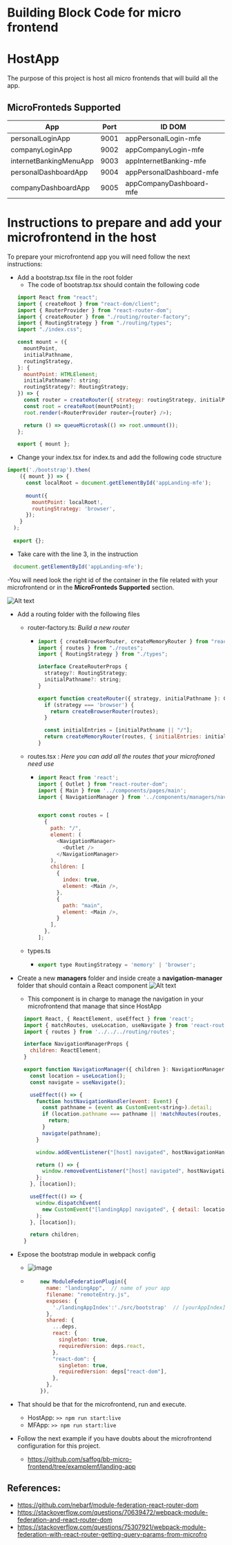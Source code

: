 # Building Block Code for micro frontend
# HostApp
The purpose of this project is host all micro frontends that will build all the app.

## MicroFronteds Supported

|App | Port | ID DOM |
|----|-------| ------ |
|personalLoginApp|9001|appPersonalLogin-mfe|
|companyLoginApp|9002 |appCompanyLogin-mfe|
|internetBankingMenuApp|9003|appInternetBanking-mfe| 
|personalDashboardApp|9004 |appPersonalDashboard-mfe|
|companyDashboardApp|9005 |appCompanyDashboard-mfe|

# Instructions to prepare and add your microfrontend in the host
To prepare your microfrontend app you will need follow the next instructions:

-  Add a bootstrap.tsx file in the root folder
    - The code of bootstrap.tsx should contain the following code
    ```javascript
    import React from "react";
    import { createRoot } from "react-dom/client";
    import { RouterProvider } from "react-router-dom";
    import { createRouter } from "./routing/router-factory";
    import { RoutingStrategy } from "./routing/types";
    import "./index.css";

    const mount = ({
      mountPoint,
      initialPathname,
      routingStrategy,
    }: {
      mountPoint: HTMLElement;
      initialPathname?: string;
      routingStrategy?: RoutingStrategy;
    }) => {
      const router = createRouter({ strategy: routingStrategy, initialPathname });
      const root = createRoot(mountPoint);
      root.render(<RouterProvider router={router} />);

      return () => queueMicrotask(() => root.unmount());
    };

    export { mount };
    ```
- Change your index.tsx for index.ts and add the following code structure
```javascript
import('./bootstrap').then(
    ({ mount }) => {
      const localRoot = document.getElementById('appLanding-mfe'); 
  
      mount({
        mountPoint: localRoot!,
        routingStrategy: 'browser',
      });
    }
  );
  
  export {};
```
- Take care with the line 3, in the instruction     
``` javascript 
  document.getElementById('appLanding-mfe');
```
-You will need look the right id of the container in the file related with your microfrontend or in the **MicroFronteds Supported** section.

![Alt text](image.png)

- Add a routing folder with the following files
  - router-factory.ts: _Build a new router_
      - ``` javascript
        import { createBrowserRouter, createMemoryRouter } from "react-router-dom";
        import { routes } from "./routes";
        import { RoutingStrategy } from "./types";

        interface CreateRouterProps {
          strategy?: RoutingStrategy;
          initialPathname?: string;
        }

        export function createRouter({ strategy, initialPathname }: CreateRouterProps) {
          if (strategy === 'browser') {
            return createBrowserRouter(routes);
          }

          const initialEntries = [initialPathname || "/"];
          return createMemoryRouter(routes, { initialEntries: initialEntries });
        }
        ```
  - routes.tsx : _Here you can add all the routes that your microfroned need use_
      - ``` javascript
        import React from 'react';
        import { Outlet } from "react-router-dom";
        import { Main } from '../components/pages/main';
        import { NavigationManager } from '../components/managers/navigation-manager';


        export const routes = [
          {
            path: "/",
            element: (
              <NavigationManager>
                <Outlet />
              </NavigationManager>
            ),
            children: [
              {
                index: true,
                element: <Main />,
              },
              {
                path: "main",
                element: <Main />,
              }
            ],
          },
        ];
        ```
  - types.ts
      - ```javascript
        export type RoutingStrategy = 'memory' | 'browser';
        ```
- Create a new **managers** folder and inside create a **navigation-manager** folder that should contain a React component 
![Alt text](image-1.png)
  - This component is in charge to manage the navigation in your microfrontend that manage that since HostApp
  ```javascript
    import React, { ReactElement, useEffect } from 'react';
    import { matchRoutes, useLocation, useNavigate } from 'react-router-dom';
    import { routes } from '../../../routing/routes';

    interface NavigationManagerProps {
      children: ReactElement;
    }

    export function NavigationManager({ children }: NavigationManagerProps) {
      const location = useLocation();
      const navigate = useNavigate();

      useEffect(() => {
        function hostNavigationHandler(event: Event) {
          const pathname = (event as CustomEvent<string>).detail;
          if (location.pathname === pathname || !matchRoutes(routes, { pathname })) {
            return;
          }
          navigate(pathname);
        }

        window.addEventListener("[host] navigated", hostNavigationHandler);

        return () => {
          window.removeEventListener("[host] navigated", hostNavigationHandler);
        };
      }, [location]);

      useEffect(() => {
        window.dispatchEvent(
          new CustomEvent("[landingApp] navigated", { detail: location.pathname })
        );
      }, [location]);

      return children;
    }	
  ```
- Expose the bootstrap module in webpack config
  - ![image](https://github.com/saffog/bb-micro-frontend/assets/44537183/d283cb56-82df-4e8f-8993-b17a3ba0692a)
  - ```javascript
        new ModuleFederationPlugin({
          name: "landingApp",  // name of your app
          filename: "remoteEntry.js",
          exposes: {
            './landingAppIndex':'./src/bootstrap'  // [yourAppIndex]: bootstrap
          },
          shared: {
            ...deps,
            react: {
              singleton: true,
              requiredVersion: deps.react,
            },
            "react-dom": {
              singleton: true,
              requiredVersion: deps["react-dom"],
            },
          },
        }),
    ```


- That should be that for the microfrontend, run and execute.
  - HostApp: ```>> npm run start:live```
  - MFApp:   ```>> npm run start:live```

- Follow the next example if you have doubts about the microfrontend configuration for this project.
  - https://github.com/saffog/bb-micro-frontend/tree/examplemf/landing-app

## References:
  - https://github.com/nebarf/module-federation-react-router-dom
  - https://stackoverflow.com/questions/70639472/webpack-module-federation-and-react-router-dom
  - https://stackoverflow.com/questions/75307921/webpack-module-federation-with-react-router-getting-query-params-from-microfro

